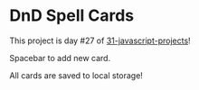 # DnD Spell Cards
This project is day #27 of <a href="https://github.com/grigoryan-m/31-javascript-projects">31-javascript-projects</a>!

Spacebar to add new card.

All cards are saved to local storage!
